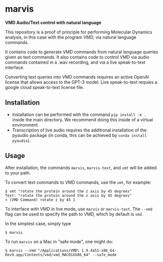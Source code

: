 # marvis
**VMD Audio/Text control with natural language**

This repository is a proof of principle for performing Molecular Dynamics analysis, in this case with the program VMD, via natural language commands.

It contains code to generate VMD commands from natural language queries given as text commands. 
It also contains code to control VMD via audio commands contained in a .wav recording, and via a live speak-to-text interface.

Converting text queries into VMD commands requires an active OpenAI license that allows access to the GPT-3 model.
Live speak-to-text requies a google cloud speak-to-text license file.

## Installation
- Installation can be performed with the command `pip install -e .` inside the main directory. We recommend doing this inside of a virtual environment.
- Transcription of live audio requires the additional installation of the pyaudio package (in conda, this can be achieved by `conda install pyaudio`).

## Usage
After installation, the commands `marvis`, `marvis-text`, and `vmt` will be added to your path. 

To convert text commands to VMD commands, use the `vmt`, for example:

    $ vmt "rotate the protein around the z axis by 45 degrees"
    Text: "rotate the protein around the z axis by 45 degrees"
    > (VMD Command) rotate z by 45 1

To interface with VMD in live mode, use `marvis` or `marvis-text`. The `--vmd` flag can be used to specify the path to VMD, which by default is `vmd`. 

In the simplest case, simply type 

    $ marvis 

To run `marvis` on a Mac in "safe mode", one might do:

    $ marvis --vmd "/Applications/VMD\ 1.9.4a51-x86_64-Rev9.app/Contents/vmd/vmd_MACOSXX86_64" --safe_mode

